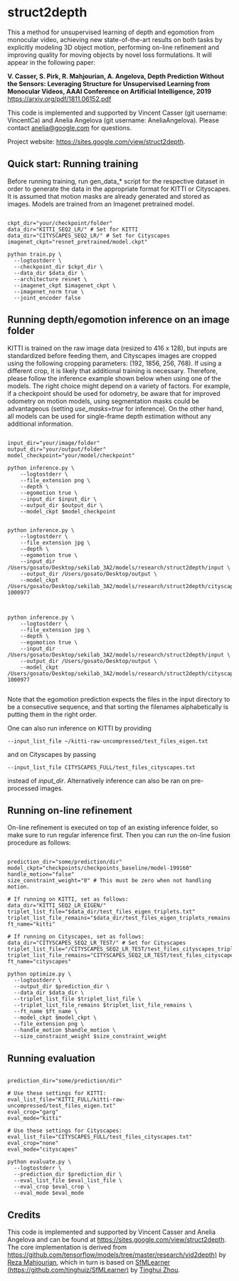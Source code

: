 
# struct2depth

This a method for unsupervised learning of depth and egomotion from monocular video, achieving new state-of-the-art results on both tasks by explicitly modeling 3D object motion, performing on-line refinement and improving quality for moving objects by novel loss formulations. It will appear in the following paper: 

**V. Casser, S. Pirk, R. Mahjourian, A. Angelova, Depth Prediction Without the Sensors: Leveraging Structure for Unsupervised Learning from Monocular Videos, AAAI Conference on Artificial Intelligence, 2019**
https://arxiv.org/pdf/1811.06152.pdf

This code is implemented and supported by Vincent Casser (git username: VincentCa) and Anelia Angelova (git username: AneliaAngelova). Please contact anelia@google.com for questions. 

Project website: https://sites.google.com/view/struct2depth.

## Quick start: Running training

Before running training, run gen_data_* script for the respective dataset in order to generate the data in the appropriate format for KITTI or Cityscapes. It is assumed that motion masks are already generated and stored as images.
Models are trained from an Imagenet pretrained model.

```shell

ckpt_dir="your/checkpoint/folder"
data_dir="KITTI_SEQ2_LR/" # Set for KITTI
data_dir="CITYSCAPES_SEQ2_LR/" # Set for Cityscapes
imagenet_ckpt="resnet_pretrained/model.ckpt"

python train.py \
  --logtostderr \
  --checkpoint_dir $ckpt_dir \
  --data_dir $data_dir \
  --architecture resnet \
  --imagenet_ckpt $imagenet_ckpt \
  --imagenet_norm true \
  --joint_encoder false
```



## Running depth/egomotion inference on an image folder

KITTI is trained on the raw image data (resized to 416 x 128), but inputs are standardized before feeding them, and Cityscapes images are cropped using the following cropping parameters: (192, 1856, 256, 768). If using a different crop, it is likely that additional training is necessary. Therefore, please follow the inference example shown below when using one of the models. The right choice might depend on a variety of factors. For example, if a checkpoint should be used for odometry, be aware that for improved odometry on motion models, using segmentation masks could be advantageous (setting *use_masks=true* for inference). On the other hand, all models can be used for single-frame depth estimation without any additional information.


```shell

input_dir="your/image/folder"
output_dir="your/output/folder"
model_checkpoint="your/model/checkpoint"

python inference.py \
    --logtostderr \
    --file_extension png \
    --depth \
    --egomotion true \
    --input_dir $input_dir \
    --output_dir $output_dir \
    --model_ckpt $model_checkpoint
```

```shell

python inference.py \
    --logtostderr \
    --file_extension jpg \
    --depth \
    --egomotion true \
    --input_dir /Users/gosato/Desktop/sekilab_3A2/models/research/struct2depth/input \
    --output_dir /Users/gosato/Desktop/output \
    --model_ckpt /Users/gosato/Desktop/sekilab_3A2/models/research/struct2depth/cityscapes_kitti_learned_intrinsics/model-1000977


```
```shell

python inference.py \
    --logtostderr \
    --file_extension jpg \
    --depth \
    --egomotion true \
    --input_dir /Users/gosato/Desktop/sekilab_3A2/models/research/struct2depth/input \
    --output_dir /Users/gosato/Desktop/output \
    --model_ckpt /Users/gosato/Desktop/sekilab_3A2/models/research/struct2depth/cityscapes_kitti_learned_intrinsics/model-1000977


```



Note that the egomotion prediction expects the files in the input directory to be a consecutive sequence, and that sorting the filenames alphabetically is putting them in the right order.

One can also run inference on KITTI by providing

```shell
--input_list_file ~/kitti-raw-uncompressed/test_files_eigen.txt
```

and on Cityscapes by passing

```shell
--input_list_file CITYSCAPES_FULL/test_files_cityscapes.txt
```

instead of *input_dir*.
Alternatively inference can also be ran on pre-processed images.



## Running on-line refinement

On-line refinement is executed on top of an existing inference folder, so make sure to run regular inference first. Then you can run the on-line fusion procedure as follows:

```shell

prediction_dir="some/prediction/dir"
model_ckpt="checkpoints/checkpoints_baseline/model-199160"
handle_motion="false"
size_constraint_weight="0" # This must be zero when not handling motion.

# If running on KITTI, set as follows:
data_dir="KITTI_SEQ2_LR_EIGEN/"
triplet_list_file="$data_dir/test_files_eigen_triplets.txt"
triplet_list_file_remains="$data_dir/test_files_eigen_triplets_remains.txt"
ft_name="kitti"

# If running on Cityscapes, set as follows:
data_dir="CITYSCAPES_SEQ2_LR_TEST/" # Set for Cityscapes
triplet_list_file="/CITYSCAPES_SEQ2_LR_TEST/test_files_cityscapes_triplets.txt"
triplet_list_file_remains="CITYSCAPES_SEQ2_LR_TEST/test_files_cityscapes_triplets_remains.txt"
ft_name="cityscapes"

python optimize.py \
  --logtostderr \
  --output_dir $prediction_dir \
  --data_dir $data_dir \
  --triplet_list_file $triplet_list_file \
  --triplet_list_file_remains $triplet_list_file_remains \
  --ft_name $ft_name \
  --model_ckpt $model_ckpt \
  --file_extension png \
  --handle_motion $handle_motion \
  --size_constraint_weight $size_constraint_weight
```



## Running evaluation

```shell

prediction_dir="some/prediction/dir"

# Use these settings for KITTI:
eval_list_file="KITTI_FULL/kitti-raw-uncompressed/test_files_eigen.txt"
eval_crop="garg"
eval_mode="kitti"

# Use these settings for Cityscapes:
eval_list_file="CITYSCAPES_FULL/test_files_cityscapes.txt"
eval_crop="none"
eval_mode="cityscapes"

python evaluate.py \
  --logtostderr \
  --prediction_dir $prediction_dir \
  --eval_list_file $eval_list_file \
  --eval_crop $eval_crop \
  --eval_mode $eval_mode
```



## Credits

This code is implemented and supported by Vincent Casser and Anelia Angelova and can be found at
https://sites.google.com/view/struct2depth.
The core implementation is derived from [https://github.com/tensorflow/models/tree/master/research/vid2depth)](https://github.com/tensorflow/models/tree/master/research/vid2depth)
by [Reza Mahjourian](rezama@google.com), which in turn is based on [SfMLearner
(https://github.com/tinghuiz/SfMLearner)](https://github.com/tinghuiz/SfMLearner)
by [Tinghui Zhou](https://github.com/tinghuiz).
